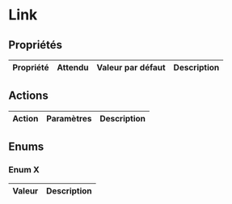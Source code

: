 # Link
 
## Propriétés

|Propriété|Attendu|Valeur par défaut|Description|
|-|-|-|-|

## Actions

|Action|Paramètres|Description|
|-|-|-|

## Enums

### Enum X

|Valeur|Description|
|-|-|
